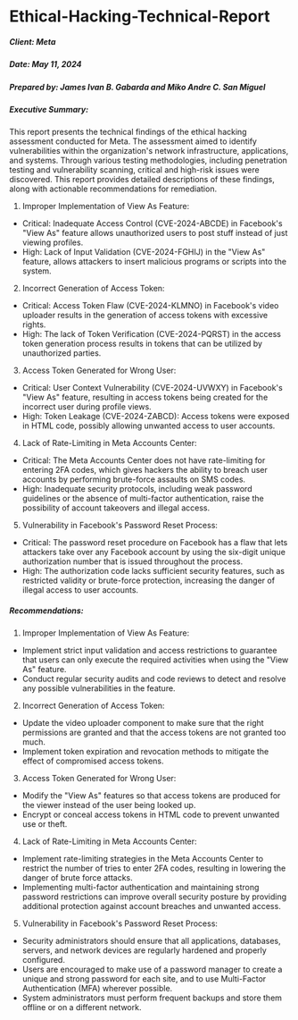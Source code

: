 # Ethical-Hacking-Technical-Report
##### Client: Meta
##### Date: May 11, 2024
##### Prepared by: James Ivan B. Gabarda and Miko Andre C. San Miguel
##### Executive Summary: 
This report presents the technical findings of the ethical hacking assessment 
conducted for Meta. The assessment aimed to identify vulnerabilities within the 
organization's network infrastructure, applications, and systems. Through various testing methodologies, 
including penetration testing and vulnerability scanning, critical and high-risk issues were discovered. 
This report provides detailed descriptions of these findings, along with actionable recommendations for 
remediation.


1. Improper Implementation of View As Feature:
  - Critical: Inadequate Access Control (CVE-2024-ABCDE) in Facebook's "View As" feature allows unauthorized users to post stuff instead of just viewing profiles.
  - High: Lack of Input Validation (CVE-2024-FGHIJ) in the "View As" feature, allows attackers to insert malicious programs or scripts into the system.
2. Incorrect Generation of Access Token:
  - Critical: Access Token Flaw (CVE-2024-KLMNO) in Facebook's video uploader results in the generation of access tokens with excessive rights.
  - High: The lack of Token Verification (CVE-2024-PQRST) in the access token generation process results in tokens that can be utilized by unauthorized parties.
3. Access Token Generated for Wrong User:
  - Critical: User Context Vulnerability (CVE-2024-UVWXY) in Facebook's "View As" feature, resulting in access tokens being created for the incorrect user during profile views.
  - High: Token Leakage (CVE-2024-ZABCD): Access tokens were exposed in HTML code, possibly allowing unwanted access to user accounts.
4. Lack of Rate-Limiting in Meta Accounts Center:
  - Critical: The Meta Accounts Center does not have rate-limiting for entering 2FA codes, which gives hackers the ability to breach user accounts by performing brute-force assaults on SMS codes.
  - High: Inadequate security protocols, including weak password guidelines or the absence of multi-factor authentication, raise the possibility of account takeovers and illegal access.
5. Vulnerability in Facebook's Password Reset Process:
  - Critical: The password reset procedure on Facebook has a flaw that lets attackers take over any Facebook account by using the six-digit unique authorization number that is issued throughout the process.
  - High: The authorization code lacks sufficient security features, such as restricted validity or brute-force protection, increasing the danger of illegal access to user accounts.
##### Recommendations:
1. Improper Implementation of View As Feature:
  - Implement strict input validation and access restrictions to guarantee that users can only execute the required activities when using the "View As" feature.
  - Conduct regular security audits and code reviews to detect and resolve any possible vulnerabilities in the feature.
2. Incorrect Generation of Access Token:
  - Update the video uploader component to make sure that the right permissions are granted and that the access tokens are not granted too much.
  - Implement token expiration and revocation methods to mitigate the effect of compromised access tokens.
3. Access Token Generated for Wrong User:
  - Modify the "View As" features so that access tokens are produced for the viewer instead of the user being looked up.
  - Encrypt or conceal access tokens in HTML code to prevent unwanted use or theft.
4. Lack of Rate-Limiting in Meta Accounts Center:
  - Implement rate-limiting strategies in the Meta Accounts Center to restrict the number of tries to enter 2FA codes, resulting in lowering the danger of brute force attacks.
  - Implementing multi-factor authentication and maintaining strong password restrictions can improve overall security posture by providing additional protection against account breaches and unwanted access.
5. Vulnerability in Facebook's Password Reset Process:
  - Security administrators should ensure that all applications, databases, servers, and network devices are regularly hardened and properly configured.
  - Users are encouraged to make use of a password manager to create a unique and strong password for each site, and to use Multi-Factor Authentication (MFA) wherever possible.
  - System administrators must perform frequent backups and store them offline or on a different network.
